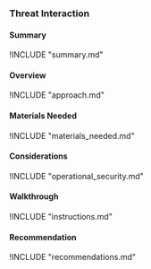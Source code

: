 ### Threat Interaction

#### Summary
!INCLUDE "summary.md"

#### Overview
!INCLUDE "approach.md"

#### Materials Needed
!INCLUDE "materials_needed.md"

#### Considerations
!INCLUDE "operational_security.md"

#### Walkthrough
!INCLUDE "instructions.md"

#### Recommendation
!INCLUDE "recommendations.md"
